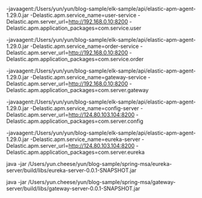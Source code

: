 -javaagent:/Users/yun/yun/blog-sample/elk-sample/api/elastic-apm-agent-1.29.0.jar -Delastic.apm.service_name=user-service -Delastic.apm.server_url=http://192.168.0.10:8200 -Delastic.apm.application_packages=com.service.user

-javaagent:/Users/yun/yun/blog-sample/elk-sample/api/elastic-apm-agent-1.29.0.jar -Delastic.apm.service_name=order-service -Delastic.apm.server_url=http://192.168.0.10:8200 -Delastic.apm.application_packages=com.service.order

-javaagent:/Users/yun/yun/blog-sample/elk-sample/api/elastic-apm-agent-1.29.0.jar -Delastic.apm.service_name=gateway-service -Delastic.apm.server_url=http://192.168.0.10:8200 -Delastic.apm.application_packages=com.server.gateway

-javaagent:/Users/yun/yun/blog-sample/elk-sample/api/elastic-apm-agent-1.29.0.jar -Delastic.apm.service_name=config-server -Delastic.apm.server_url=http://124.80.103.104:8200 -Delastic.apm.application_packages=com.server.config

-javaagent:/Users/yun/yun/blog-sample/elk-sample/api/elastic-apm-agent-1.29.0.jar -Delastic.apm.service_name=eureka-server -Delastic.apm.server_url=http://124.80.103.104:8200 -Delastic.apm.application_packages=com.server.eureka

java -jar /Users/yun.cheese/yun/blog-sample/spring-msa/eureka-server/build/libs/eureka-server-0.0.1-SNAPSHOT.jar

java -jar /Users/yun.cheese/yun/blog-sample/spring-msa/gateway-server/build/libs/gateway-server-0.0.1-SNAPSHOT.jar